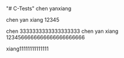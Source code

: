 "# C-Tests" 
chen yanxiang 

chen yan xiang 12345


chen 3333333333333333333
chen yan xiang 1234566666666666666666666

xiang11111111111111
